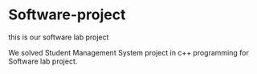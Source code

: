 # Software-project
this is our software lab project

We solved  Student Management System project in c++ programming for Software lab project.

